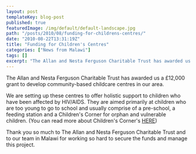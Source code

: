 ```yaml
---
layout: post
templateKey: blog-post
published: true
featuredImage: /img/default/default-landscape.jpg
path: "/posts/2010/08/funding-for-childrens-centres/"
date: "2010-08-22T13:31:19Z"
title: "Funding for Children's Centres"
categories: ["News from Malawi"]
tags: []
excerpt: "The Allan and Nesta Ferguson Charitable Trust has awarded us a £12,000 grant to develop community-b..."
---
```


The Allan and Nesta Ferguson Charitable Trust has awarded us a £12,000 grant to develop community-based childcare centres in our area.

We are setting up these centres to offer holistic support to children who have been affected by HIV/AIDS. They are aimed primarily at children who are too young to go to school and usually comprise of a pre-school, a feeding station and a Children's Corner for orphan and vulnerable children. (You can read more about Children's Corner's [HERE](/projects/#project-11))

Thank you so much to The Allan and Nesta Ferguson Charitable Trust and to our team in Malawi for working so hard to secure the funds and manage this project.
